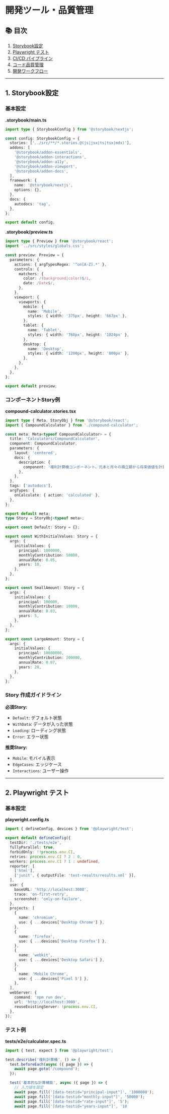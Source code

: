 # 開発ツール・品質管理

## 📚 目次

1. [Storybook設定](#1-storybook設定)
2. [Playwright テスト](#2-playwright-テスト)
3. [CI/CD パイプライン](#3-cicd-パイプライン)
4. [コード品質管理](#4-コード品質管理)
5. [開発ワークフロー](#5-開発ワークフロー)

---

## 1. Storybook設定

### 基本設定

**.storybook/main.ts**
```typescript
import type { StorybookConfig } from '@storybook/nextjs';

const config: StorybookConfig = {
  stories: ['../src/**/*.stories.@(js|jsx|ts|tsx|mdx)'],
  addons: [
    '@storybook/addon-essentials',
    '@storybook/addon-interactions',
    '@storybook/addon-a11y',
    '@storybook/addon-viewport',
    '@storybook/addon-docs',
  ],
  framework: {
    name: '@storybook/nextjs',
    options: {},
  },
  docs: {
    autodocs: 'tag',
  },
};

export default config;
```

**.storybook/preview.ts**
```typescript
import type { Preview } from '@storybook/react';
import '../src/styles/globals.css';

const preview: Preview = {
  parameters: {
    actions: { argTypesRegex: '^on[A-Z].*' },
    controls: {
      matchers: {
        color: /(background|color)$/i,
        date: /Date$/,
      },
    },
    viewport: {
      viewports: {
        mobile: {
          name: 'Mobile',
          styles: { width: '375px', height: '667px' },
        },
        tablet: {
          name: 'Tablet',
          styles: { width: '768px', height: '1024px' },
        },
        desktop: {
          name: 'Desktop',
          styles: { width: '1200px', height: '800px' },
        },
      },
    },
  },
};

export default preview;
```

### コンポーネントStory例

**compound-calculator.stories.tsx**
```typescript
import type { Meta, StoryObj } from '@storybook/react';
import { CompoundCalculator } from './compound-calculator';

const meta: Meta<typeof CompoundCalculator> = {
  title: 'Calculators/CompoundCalculator',
  component: CompoundCalculator,
  parameters: {
    layout: 'centered',
    docs: {
      description: {
        component: '複利計算機コンポーネント。元本と月々の積立額から将来価値を計算します。',
      },
    },
  },
  tags: ['autodocs'],
  argTypes: {
    onCalculate: { action: 'calculated' },
  },
};

export default meta;
type Story = StoryObj<typeof meta>;

export const Default: Story = {};

export const WithInitialValues: Story = {
  args: {
    initialValues: {
      principal: 1000000,
      monthlyContribution: 50000,
      annualRate: 0.05,
      years: 10,
    },
  },
};

export const SmallAmount: Story = {
  args: {
    initialValues: {
      principal: 100000,
      monthlyContribution: 10000,
      annualRate: 0.03,
      years: 5,
    },
  },
};

export const LargeAmount: Story = {
  args: {
    initialValues: {
      principal: 10000000,
      monthlyContribution: 200000,
      annualRate: 0.07,
      years: 20,
    },
  },
};
```

### Story 作成ガイドライン

**必須Story:**
- `Default`: デフォルト状態
- `WithData`: データが入った状態
- `Loading`: ローディング状態
- `Error`: エラー状態

**推奨Story:**
- `Mobile`: モバイル表示
- `EdgeCases`: エッジケース
- `Interactions`: ユーザー操作

---

## 2. Playwright テスト

### 基本設定

**playwright.config.ts**
```typescript
import { defineConfig, devices } from '@playwright/test';

export default defineConfig({
  testDir: './tests/e2e',
  fullyParallel: true,
  forbidOnly: !!process.env.CI,
  retries: process.env.CI ? 2 : 0,
  workers: process.env.CI ? 1 : undefined,
  reporter: [
    ['html'],
    ['junit', { outputFile: 'test-results/results.xml' }],
  ],
  use: {
    baseURL: 'http://localhost:3000',
    trace: 'on-first-retry',
    screenshot: 'only-on-failure',
  },
  projects: [
    {
      name: 'chromium',
      use: { ...devices['Desktop Chrome'] },
    },
    {
      name: 'firefox',
      use: { ...devices['Desktop Firefox'] },
    },
    {
      name: 'webkit',
      use: { ...devices['Desktop Safari'] },
    },
    {
      name: 'Mobile Chrome',
      use: { ...devices['Pixel 5'] },
    },
  ],
  webServer: {
    command: 'npm run dev',
    url: 'http://localhost:3000',
    reuseExistingServer: !process.env.CI,
  },
});
```

### テスト例

**tests/e2e/calculator.spec.ts**
```typescript
import { test, expect } from '@playwright/test';

test.describe('複利計算機', () => {
  test.beforeEach(async ({ page }) => {
    await page.goto('/compound');
  });

  test('基本的な計算機能', async ({ page }) => {
    // 入力値を設定
    await page.fill('[data-testid="principal-input"]', '1000000');
    await page.fill('[data-testid="monthly-input"]', '50000');
    await page.fill('[data-testid="rate-input"]', '5');
    await page.fill('[data-testid="years-input"]', '10